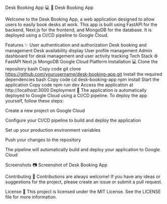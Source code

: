 Desk Booking App :computer: :office:
Desk Booking App

Welcome to the Desk Booking App, a web application designed to allow users to easily book desks at work. This app is built using FastAPI for the backend, Next.js for the frontend, and MongoDB for the database. It is deployed using a CI/CD pipeline to Google Cloud.

Features :sparkles:
User authentication and authorization
Desk booking and management
Desk availability display
User profile management
Admin dashboard for desk management and user activity tracking
Tech Stack :gear:
FastAPI
Next.js
MongoDB
Google Cloud Platform
Installation :computer:
Clone the repository
bash
Copy code
git clone https://github.com/yourusername/desk-booking-app.git
Install the required dependencies
bash
Copy code
cd desk-booking-app
npm install
Start the application
Copy code
npm run dev
Access the application at http://localhost:3000
Deployment :rocket:
The application is automatically deployed to Google Cloud using a CI/CD pipeline. To deploy the app yourself, follow these steps:

Create a new project on Google Cloud

Configure your CI/CD pipeline to build and deploy the application

Set up your production environment variables

Push your changes to the repository

The pipeline will automatically build and deploy your application to Google Cloud

Screenshots :camera:
Screenshot of Desk Booking App

Contributing :handshake:
Contributions are always welcome! If you have any ideas or suggestions for the project, please create an issue or submit a pull request.

License :scroll:
This project is licensed under the MIT License. See the LICENSE file for more information.
